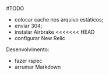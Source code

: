 #TODO
- colocar cache nos arquivo estáticos;
- enviar 304;
- instalar Airbrake
<<<<<<< HEAD
- configurar New Relic

Desenvolvimento:
- fazer rspec
- arrumar Markdown
